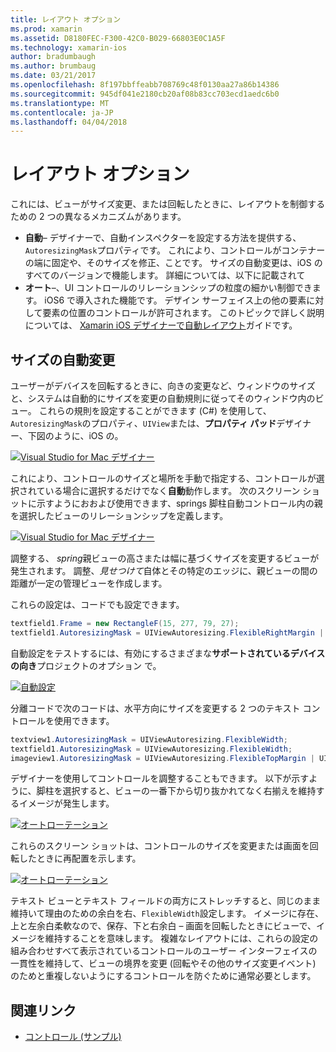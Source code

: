 ```yaml
---
title: レイアウト オプション
ms.prod: xamarin
ms.assetid: D8180FEC-F300-42C0-B029-66803E0C1A5F
ms.technology: xamarin-ios
author: bradumbaugh
ms.author: brumbaug
ms.date: 03/21/2017
ms.openlocfilehash: 8f197bbffeabb708769c48f0130aa27a86b14386
ms.sourcegitcommit: 945df041e2180cb20af08b83cc703ecd1aedc6b0
ms.translationtype: MT
ms.contentlocale: ja-JP
ms.lasthandoff: 04/04/2018
---
```

# <a name="layout-options"></a>レイアウト オプション

これには、ビューがサイズ変更、または回転したときに、レイアウトを制御するための 2 つの異なるメカニズムがあります。

-  **自動**– デザイナーで、自動インスペクターを設定する方法を提供する、`AutoresizingMask`プロパティです。 これにより、コントロールがコンテナーの端に固定や、そのサイズを修正、ことです。 サイズの自動変更は、iOS のすべてのバージョンで機能します。 詳細については、以下に記載されて
-  **オート**–、UI コントロールのリレーションシップの粒度の細かい制御できます。 iOS6 で導入された機能です。 デザイン サーフェイス上の他の要素に対して要素の位置のコントロールが許可されます。 このトピックで詳しく説明については、 [Xamarin iOS デザイナーで自動レイアウト](~/ios/user-interface/designer/designer-auto-layout.md)ガイドです。


## <a name="autosizing"></a>サイズの自動変更

ユーザーがデバイスを回転するときに、向きの変更など、ウィンドウのサイズと、システムは自動的にサイズを変更の自動規則に従ってそのウィンドウ内のビュー。 これらの規則を設定することができます (C#) を使用して、`AutoresizingMask`のプロパティ、`UIView`または、**プロパティ パッド**デザイナー、下図のように、iOS の。

 [![](layout-options-images/image41.png "Visual Studio for Mac デザイナー")](layout-options-images/image41.png#lightbox)

これにより、コントロールのサイズと場所を手動で指定する、コントロールが選択されている場合に選択するだけでなく**自動**動作します。 次のスクリーン ショットに示すようにおおよび使用できます、springs 脚柱自動コントロール内の親を選択したビューのリレーションシップを定義します。

 [![](layout-options-images/image42.png "Visual Studio for Mac デザイナー")](layout-options-images/image42.png#lightbox)

調整する、 *spring*親ビューの高さまたは幅に基づくサイズを変更するビューが発生されます。 調整、*見せつけて*自体とその特定のエッジに、親ビューの間の距離が一定の管理ビューを作成します。

これらの設定は、コードでも設定できます。

```csharp
textfield1.Frame = new RectangleF(15, 277, 79, 27);
textfield1.AutoresizingMask = UIViewAutoresizing.FlexibleRightMargin | UIViewAutoresizing.FlexibleBottomMargin;
```


自動設定をテストするには、有効にするさまざまな**サポートされているデバイスの向き**プロジェクトのオプション で。

 [![](layout-options-images/image43a.png "自動設定")](layout-options-images/image43a.png#lightbox)

分離コードで次のコードは、水平方向にサイズを変更する 2 つのテキスト コントロールを使用できます。

```csharp
textview1.AutoresizingMask = UIViewAutoresizing.FlexibleWidth;
textfield1.AutoresizingMask = UIViewAutoresizing.FlexibleWidth;
imageview1.AutoresizingMask = UIViewAutoresizing.FlexibleTopMargin | UIViewAutoresizing.FlexibleLeftMargin;
```


デザイナーを使用してコントロールを調整することもできます。 以下が示すように、脚柱を選択すると、ビューの一番下から切り抜かれてなく右揃えを維持するイメージが発生します。

 [![](layout-options-images/autoresize.png "オートローテーション")](layout-options-images/autoresize.png#lightbox)

これらのスクリーン ショットは、コントロールのサイズを変更または画面を回転したときに再配置を示します。

 [![](layout-options-images/image44a.png "オートローテーション")](layout-options-images/image44a.png#lightbox)

テキスト ビューとテキスト フィールドの両方にストレッチすると、同じのまま維持いて理由のための余白を右、`FlexibleWidth`設定します。 イメージに存在、上と左余白柔軟なので、保存、下と右余白 – 画面を回転したときにビューで、イメージを維持することを意味します。 複雑なレイアウトには、これらの設定の組み合わせすべて表示されているコントロールのユーザー インターフェイスの一貫性を維持して、ビューの境界を変更 (回転やその他のサイズ変更イベント) のためと重複しないようにするコントロールを防ぐために通常必要とします。





## <a name="related-links"></a>関連リンク

- [コントロール (サンプル)](https://developer.xamarin.com/samples/Controls/)
